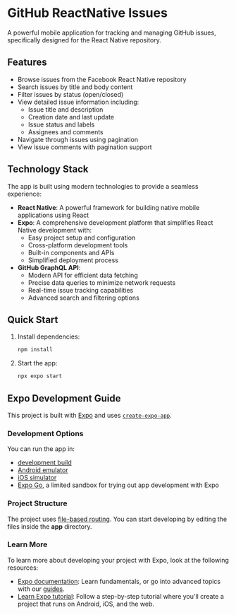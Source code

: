 # GitHub ReactNative Issues

A powerful mobile application for tracking and managing GitHub issues, specifically designed for the React Native repository.

## Features

- Browse issues from the Facebook React Native repository
- Search issues by title and body content
- Filter issues by status (open/closed)
- View detailed issue information including:
  - Issue title and description
  - Creation date and last update
  - Issue status and labels
  - Assignees and comments
- Navigate through issues using pagination
- View issue comments with pagination support

## Technology Stack

The app is built using modern technologies to provide a seamless experience:

- **React Native**: A powerful framework for building native mobile applications using React
- **Expo**: A comprehensive development platform that simplifies React Native development with:
  - Easy project setup and configuration
  - Cross-platform development tools
  - Built-in components and APIs
  - Simplified deployment process
- **GitHub GraphQL API**: 
  - Modern API for efficient data fetching
  - Precise data queries to minimize network requests
  - Real-time issue tracking capabilities
  - Advanced search and filtering options

## Quick Start

1. Install dependencies:
   ```bash
   npm install
   ```

2. Start the app:
   ```bash
   npx expo start
   ```

## Expo Development Guide

This project is built with [Expo](https://expo.dev) and uses [`create-expo-app`](https://www.npmjs.com/package/create-expo-app).

### Development Options
You can run the app in:
- [development build](https://docs.expo.dev/develop/development-builds/introduction/)
- [Android emulator](https://docs.expo.dev/workflow/android-studio-emulator/)
- [iOS simulator](https://docs.expo.dev/workflow/ios-simulator/)
- [Expo Go](https://expo.dev/go), a limited sandbox for trying out app development with Expo

### Project Structure
The project uses [file-based routing](https://docs.expo.dev/router/introduction). You can start developing by editing the files inside the **app** directory.

### Learn More
To learn more about developing your project with Expo, look at the following resources:
- [Expo documentation](https://docs.expo.dev/): Learn fundamentals, or go into advanced topics with our [guides](https://docs.expo.dev/guides).
- [Learn Expo tutorial](https://docs.expo.dev/tutorial/introduction/): Follow a step-by-step tutorial where you'll create a project that runs on Android, iOS, and the web.
